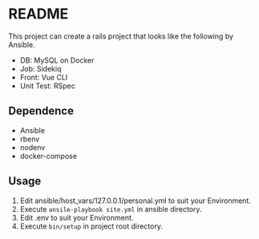 # README

This project can create a rails project that looks like the following by Ansible.

* DB: MySQL on Docker
* Job: Sidekiq
* Front: Vue CLI
* Unit Test: RSpec

## Dependence
* Ansible
* rbenv
* nodenv
* docker-compose

## Usage
1. Edit ansible/host_vars/127.0.0.1/personal.yml to suit your Environment.
1. Execute `ansile-playbook site.yml` in ansible directory.
1. Edit .env to suit your Environment.
1. Execute `bin/setup` in project root directory.
